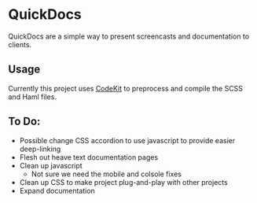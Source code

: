 # QuickDocs

QuickDocs are a simple way to present screencasts and documentation to clients.

## Usage

Currently this project uses [CodeKit](http://incident57.com/codekit/) to preprocess and compile the SCSS and Haml files.

## To Do:

* Possible change CSS accordion to use javascript to provide easier deep-linking
* Flesh out heave text documentation pages
* Clean up javascript
	* Not sure we need the mobile and colsole fixes
* Clean up CSS to make project plug-and-play with other projects
* Expand documentation
